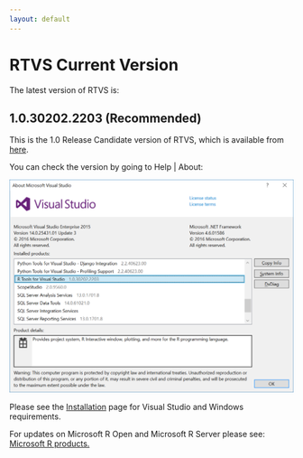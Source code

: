 ```yaml
---
layout: default
---
```


# RTVS Current Version

The latest version of RTVS is:

## 1.0.30202.2203  (Recommended)

This is the 1.0 Release Candidate version of RTVS, which is available from
[here](https://aka.ms/rtvs-current).

You can check the version by going to Help | About:

![RTVS Version](./media/rtvs-version-current.png)

Please see the [Installation](./installation.html) page for Visual Studio and
Windows requirements.

For updates on Microsoft R Open and Microsoft R Server please see: [Microsoft R
products.](http://aka.ms/rtvs-msft-r)